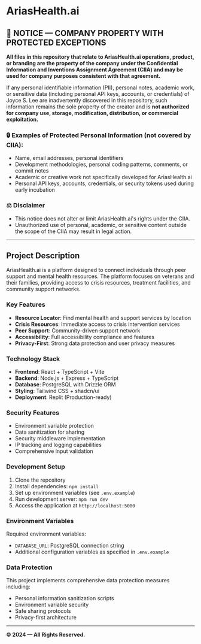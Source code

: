 # AriasHealth.ai

## 🚫 NOTICE — COMPANY PROPERTY WITH PROTECTED EXCEPTIONS

**All files in this repository that relate to AriasHealth.ai operations, product, or branding are the property of the company under the Confidential Information and Inventions Assignment Agreement (CIIA) and may be used for company purposes consistent with that agreement.**

If any personal identifiable information (PII), personal notes, academic work, or sensitive data (including personal API keys, accounts, or credentials) of Joyce S. Lee are inadvertently discovered in this repository, such information remains the sole property of the creator and is **not authorized for company use, storage, modification, distribution, or commercial exploitation.**

### 🔒 Examples of Protected Personal Information (not covered by CIIA):

- Name, email addresses, personal identifiers
- Development methodologies, personal coding patterns, comments, or commit notes
- Academic or creative work not specifically developed for AriasHealth.ai
- Personal API keys, accounts, credentials, or security tokens used during early incubation

### ⚖️ Disclaimer

- This notice does not alter or limit AriasHealth.ai's rights under the CIIA.
- Unauthorized use of personal, academic, or sensitive content outside the scope of the CIIA may result in legal action.

---

## Project Description

AriasHealth.ai is a platform designed to connect individuals through peer support and mental health resources. The platform focuses on veterans and their families, providing access to crisis resources, treatment facilities, and community support networks.

### Key Features

- **Resource Locator**: Find mental health and support services by location
- **Crisis Resources**: Immediate access to crisis intervention services
- **Peer Support**: Community-driven support network
- **Accessibility**: Full accessibility compliance and features
- **Privacy-First**: Strong data protection and user privacy measures

### Technology Stack

- **Frontend**: React + TypeScript + Vite
- **Backend**: Node.js + Express + TypeScript
- **Database**: PostgreSQL with Drizzle ORM
- **Styling**: Tailwind CSS + shadcn/ui
- **Deployment**: Replit (Production-ready)

### Security Features

- Environment variable protection
- Data sanitization for sharing
- Security middleware implementation
- IP tracking and logging capabilities
- Comprehensive input validation

### Development Setup

1. Clone the repository
2. Install dependencies: `npm install`
3. Set up environment variables (see `.env.example`)
4. Run development server: `npm run dev`
5. Access the application at `http://localhost:5000`

### Environment Variables

Required environment variables:
- `DATABASE_URL`: PostgreSQL connection string
- Additional configuration variables as specified in `.env.example`

### Data Protection

This project implements comprehensive data protection measures including:
- Personal information sanitization scripts
- Environment variable security
- Safe sharing protocols
- Privacy-first architecture

---

**© 2024 — All Rights Reserved.**